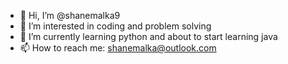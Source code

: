 - 👋 Hi, I’m @shanemalka9
- 👀 I’m interested in coding and problem solving
- 🌱 I’m currently learning python and about to start learning java
- 📫 How to reach me: shanemalka@outlook.com

<!---
shanemalka9/shanemalka9 is a ✨ special ✨ repository because its `README.md` (this file) appears on your GitHub profile.
You can click the Preview link to take a look at your changes.
--->
